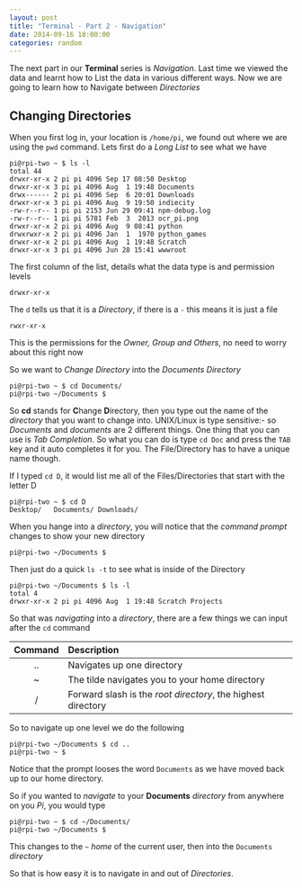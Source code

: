 ```yaml
---
layout: post
title: "Terminal - Part 2 - Navigation"
date: 2014-09-16 18:00:00
categories: random
---
```


The next part in our **Terminal** series is _Navigation_. Last time we viewed the data and learnt how to List the data in various different ways. Now we are going to learn how to Navigate between _Directories_

## Changing Directories

When you first log in, your location is `/home/pi`, we found out where we are using the `pwd` command. Lets first do a _Long List_ to see what we have

	pi@rpi-two ~ $ ls -l
	total 44
	drwxr-xr-x 2 pi pi 4096 Sep 17 08:50 Desktop
	drwxr-xr-x 3 pi pi 4096 Aug  1 19:48 Documents
	drwx------ 2 pi pi 4096 Sep  6 20:01 Downloads
	drwxr-xr-x 3 pi pi 4096 Aug  9 19:50 indiecity
	-rw-r--r-- 1 pi pi 2153 Jun 29 09:41 npm-debug.log
	-rw-r--r-- 1 pi pi 5781 Feb  3  2013 ocr_pi.png
	drwxr-xr-x 2 pi pi 4096 Aug  9 08:41 python
	drwxrwxr-x 2 pi pi 4096 Jan  1  1970 python_games
	drwxr-xr-x 2 pi pi 4096 Aug  1 19:48 Scratch
	drwxr-xr-x 3 pi pi 4096 Jun 28 15:41 wwwroot

The first column of the list, details what the data type is and permission levels

	drwxr-xr-x
	
The `d` tells us that it is a _Directory_, if there is a `-` this means it is just a file

	rwxr-xr-x
	
This is the permissions for the _Owner, Group and Others_, no need to worry about this right now

So we want to _Change Directory_ into the _Documents Directory_

	pi@rpi-two ~ $ cd Documents/
	pi@rpi-two ~/Documents $ 
	
So **cd** stands for **C**hange **D**irectory, then you type out the name of the _directory_ that you want to change into. UNIX/Linux is type sensitive:- so _Documents_ and _documents_ are 2 different things. One thing that you can use  is _Tab Completion_. So what you can do is type `cd Doc` and press the `TAB` key and it auto completes it for you. The File/Directory has to have a unique name though.

If I typed `cd D`, it would list me all of the Files/Directories that start with the letter D

	pi@rpi-two ~ $ cd D
	Desktop/   Documents/ Downloads/ 

When you  hange into a _directory_, you will notice that the _command prompt_ changes to show your new directory

	pi@rpi-two ~/Documents $
	
Then just do a quick `ls -t` to see what is inside of the Directory

	pi@rpi-two ~/Documents $ ls -l
	total 4
	drwxr-xr-x 2 pi pi 4096 Aug  1 19:48 Scratch Projects

So that was _navigating_ into a _directory_, there are a few things we can input after the `cd` command

| Command | Description |
| :---: | :--- |
|   ..   | Navigates up one directory |
|   ~    | The tilde navigates you to your home directory |
|   /    | Forward slash is the _root directory_, the highest directory |

So to navigate up one level we do the following

	pi@rpi-two ~/Documents $ cd ..
	pi@rpi-two ~ $ 

Notice that the prompt looses the word `Documents` as we have moved back up to our home directory. 

So if you wanted to _navigate_ to your **Documents** _directory_ from anywhere on you _Pi_, you would type

	pi@rpi-two ~ $ cd ~/Documents/
	pi@rpi-two ~/Documents $
	
This changes to the `~` _home_ of the current user, then into the `Documents` _directory_

So that is how easy it is to navigate in and out of _Directories_.





